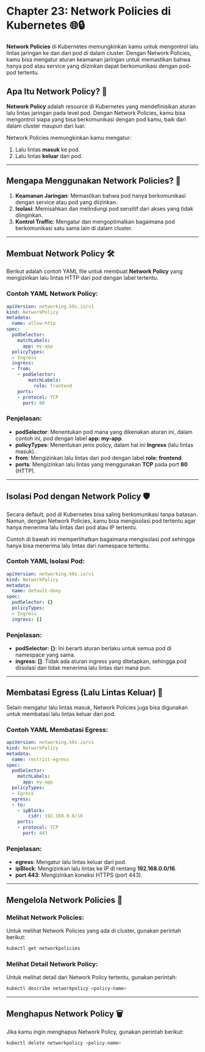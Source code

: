 
# Chapter 23: Network Policies di Kubernetes 🌐🔒

**Network Policies** di Kubernetes memungkinkan kamu untuk mengontrol lalu lintas jaringan ke dan dari pod di dalam cluster. Dengan Network Policies, kamu bisa mengatur aturan keamanan jaringan untuk memastikan bahwa hanya pod atau service yang diizinkan dapat berkomunikasi dengan pod-pod tertentu.

## Apa Itu Network Policy? 🤔

**Network Policy** adalah resource di Kubernetes yang mendefinisikan aturan lalu lintas jaringan pada level pod. Dengan Network Policies, kamu bisa mengontrol siapa yang bisa berkomunikasi dengan pod kamu, baik dari dalam cluster maupun dari luar.

Network Policies memungkinkan kamu mengatur:
1. Lalu lintas **masuk** ke pod.
2. Lalu lintas **keluar** dari pod.

---

## Mengapa Menggunakan Network Policies? 🔐

1. **Keamanan Jaringan**: Memastikan bahwa pod hanya berkomunikasi dengan service atau pod yang diizinkan.
2. **Isolasi**: Memisahkan dan melindungi pod sensitif dari akses yang tidak diinginkan.
3. **Kontrol Traffic**: Mengatur dan mengoptimalkan bagaimana pod berkomunikasi satu sama lain di dalam cluster.

---

## Membuat Network Policy 🛠️

Berikut adalah contoh YAML file untuk membuat **Network Policy** yang mengizinkan lalu lintas HTTP dari pod dengan label tertentu.

### Contoh YAML Network Policy:
```yaml
apiVersion: networking.k8s.io/v1
kind: NetworkPolicy
metadata:
  name: allow-http
spec:
  podSelector:
    matchLabels:
      app: my-app
  policyTypes:
  - Ingress
  ingress:
  - from:
    - podSelector:
        matchLabels:
          role: frontend
    ports:
    - protocol: TCP
      port: 80
```

### Penjelasan:
- **podSelector**: Menentukan pod mana yang dikenakan aturan ini, dalam contoh ini, pod dengan label **app: my-app**.
- **policyTypes**: Menentukan jenis policy, dalam hal ini **Ingress** (lalu lintas masuk).
- **from**: Mengizinkan lalu lintas dari pod dengan label **role: frontend**.
- **ports**: Mengizinkan lalu lintas yang menggunakan **TCP** pada port **80** (HTTP).

---

## Isolasi Pod dengan Network Policy 🛡️

Secara default, pod di Kubernetes bisa saling berkomunikasi tanpa batasan. Namun, dengan Network Policies, kamu bisa mengisolasi pod tertentu agar hanya menerima lalu lintas dari pod atau IP tertentu.

Contoh di bawah ini memperlihatkan bagaimana mengisolasi pod sehingga hanya bisa menerima lalu lintas dari namespace tertentu.

### Contoh YAML Isolasi Pod:
```yaml
apiVersion: networking.k8s.io/v1
kind: NetworkPolicy
metadata:
  name: default-deny
spec:
  podSelector: {}
  policyTypes:
  - Ingress
  ingress: []
```

### Penjelasan:
- **podSelector: {}**: Ini berarti aturan berlaku untuk semua pod di namespace yang sama.
- **ingress: []**: Tidak ada aturan ingress yang ditetapkan, sehingga pod diisolasi dan tidak menerima lalu lintas dari mana pun.

---

## Membatasi Egress (Lalu Lintas Keluar) 🚦

Selain mengatur lalu lintas masuk, Network Policies juga bisa digunakan untuk membatasi lalu lintas keluar dari pod.

### Contoh YAML Membatasi Egress:
```yaml
apiVersion: networking.k8s.io/v1
kind: NetworkPolicy
metadata:
  name: restrict-egress
spec:
  podSelector:
    matchLabels:
      app: my-app
  policyTypes:
  - Egress
  egress:
  - to:
    - ipBlock:
        cidr: 192.168.0.0/16
    ports:
    - protocol: TCP
      port: 443
```

### Penjelasan:
- **egress**: Mengatur lalu lintas keluar dari pod.
- **ipBlock**: Mengizinkan lalu lintas ke IP di rentang **192.168.0.0/16**.
- **port 443**: Mengizinkan koneksi HTTPS (port 443).

---

## Mengelola Network Policies 🧰

### Melihat Network Policies:
Untuk melihat Network Policies yang ada di cluster, gunakan perintah berikut:

```bash
kubectl get networkpolicies
```

### Melihat Detail Network Policy:
Untuk melihat detail dari Network Policy tertentu, gunakan perintah:

```bash
kubectl describe networkpolicy <policy-name>
```

---

## Menghapus Network Policy 🗑️

Jika kamu ingin menghapus Network Policy, gunakan perintah berikut:

```bash
kubectl delete networkpolicy <policy-name>
```

